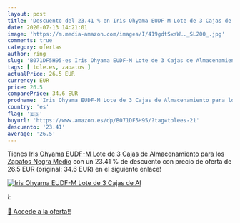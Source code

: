 ```yaml
---
layout: post
title: 'Descuento del 23.41 % en Iris Ohyama EUDF-M Lote de 3 Cajas de Al'
date: 2020-07-13 14:21:01
image: 'https://m.media-amazon.com/images/I/419gdtSxsWL._SL200_.jpg'
comments: true
category: ofertas
author: ring
slug: 'B071DF5H95-es Iris Ohyama EUDF-M Lote de 3 Cajas de Almacenamiento para...'
tags: [ tole.es, zapatos ]
actualPrice: 26.5 EUR
currency: EUR
price: 26.5
comparePrice: 34.6 EUR
prodname: 'Iris Ohyama EUDF-M Lote de 3 Cajas de Almacenamiento para los Zapatos  Negra  Medio'
country: 'es'
flag: '🇪🇸'
buyurl: 'https://www.amazon.es/dp/B071DF5H95/?tag=tolees-21'
descuento: '23.41'
average: '26.5'
---
```


Tienes [Iris Ohyama EUDF-M Lote de 3 Cajas de Almacenamiento para los Zapatos  Negra  Medio](https://www.amazon.es/dp/B071DF5H95/?tag=tolees-21) con un 23.41 % de descuento con precio de oferta de 26.5 EUR (original: 34.6 EUR) en el siguiente enlace!

[![Iris Ohyama EUDF-M Lote de 3 Cajas de Al](https://m.media-amazon.com/images/I/419gdtSxsWL._SL200_.jpg)](https://www.amazon.es/dp/B071DF5H95/?tag=tolees-21)

ℹ️:


[🛒 Accede a la oferta!!](https://www.amazon.es/dp/B071DF5H95/?tag=tolees-21)
